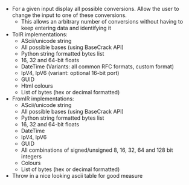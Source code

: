 - For a given input display all possible conversions. Allow the user to change the input to one of these conversions.
  - This allows an arbitrary number of conversions without having to keep entering data and identifying it
- ToIR implementations:
  - AScii/unicode string
  - All possible bases (using BaseCrack API)
  - Python string formatted bytes list
  - 16, 32 and 64-bit floats
  - DateTime (Variants: all common RFC formats, custom format)
  - IpV4, IpV6 (variant: optional 16-bit port)
  - GUID
  - Html colours
  - List of bytes (hex or decimal formatted)
- FromIR implementations:
  - AScii/unicode string
  - All possible bases (using BaseCrack API)
  - Python string formatted bytes list
  - 16, 32 and 64-bit floats
  - DateTime
  - IpV4, IpV6
  - GUID
  - All combinations of signed/unsigned 8, 16, 32, 64 and 128 bit integers
  - Colours
  - List of bytes (hex or decimal formatted)
- Throw in a nice looking ascii table for good measure  